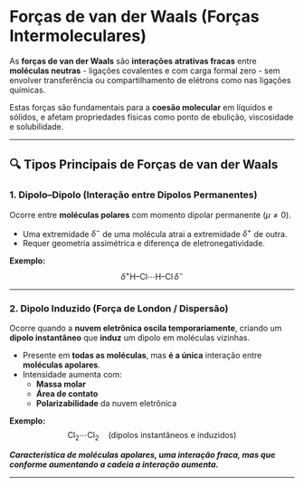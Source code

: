 #  Forças de van der Waals (Forças Intermoleculares)

As **forças de van der Waals** são **interações atrativas fracas** entre **moléculas neutras** - ligações covalentes e com carga formal zero - sem envolver transferência ou compartilhamento de elétrons como nas ligações químicas.  

Estas forças são fundamentais para a **coesão molecular** em líquidos e sólidos, e afetam propriedades físicas como ponto de ebulição, viscosidade e solubilidade.

---

## 🔍 Tipos Principais de Forças de van der Waals

### 1. **Dipolo–Dipolo (Interação entre Dipolos Permanentes)**

Ocorre entre **moléculas polares** com momento dipolar permanente ($\mu \ne 0$).

- Uma extremidade $\delta^-$ de uma molécula atrai a extremidade $\delta^+$ de outra.
- Requer geometria assimétrica e diferença de eletronegatividade.

**Exemplo:**
$$
\delta^+ \text{H–Cl} \cdots \text{H–Cl} \, \delta^-
$$

---

### 2. **Dipolo Induzido (Força de London / Dispersão)**

Ocorre quando a **nuvem eletrônica oscila temporariamente**, criando um **dipolo instantâneo** que **induz** um dipolo em moléculas vizinhas.  

- Presente em **todas as moléculas**, mas **é a única** interação entre **moléculas apolares**.
- Intensidade aumenta com:
  - **Massa molar**
  - **Área de contato**
  - **Polarizabilidade** da nuvem eletrônica

**Exemplo:**
$$
\text{Cl}_2 \cdots \text{Cl}_2 \quad (\text{dipolos instantâneos e induzidos})
$$

***Característica de moléculas apolares, uma interação fraca, mas que conforme aumentando a cadeia a interação aumenta.***

---
